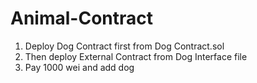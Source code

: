 # Animal-Contract

1. Deploy Dog Contract first from Dog Contract.sol
2. Then deploy External Contract from Dog Interface file 
3. Pay 1000 wei and add dog
